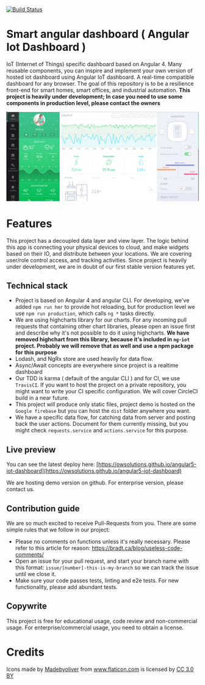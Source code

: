 [![Build Status](https://travis-ci.org/smart-dashboard/angular-dashboard.svg?branch=master)](https://travis-ci.org/smart-dashboard/angular-dashboard)


# Smart angular dashboard ( Angular Iot Dashboard )
IoT (Internet of Things) specific dashboard based on Angular 4. Many reusable components, you can inspire and implement your own version of hosted iot dashboard using Angular IoT dashboard. A real-time compatible dashboard for any browser.
The goal of this repository is to be a resilience front-end for smart homes, smart offices, and industrial automation. 
**This project is heavily under development; In case you need to use some components in production level, please contact the owners**

![Smart home app](screenshot-2.png "Smart home app")

# Features
This project has a decoupled data layer and view layer. 
The logic behind this app is connecting your physical devices to cloud, and make widgets based on their IO, and distribute between your locations.
We are covering user/role control access, and tracking activities. Since project is heavily under development, we are in doubt of our 
first stable version features yet.

## Technical stack

* Project is based on Angular 4 and angular CLI. For developing, we've added `npm run hmr` to provide hot reloading, but for production level we use `npm run production`, which calls `ng *` tasks directly.
* We are using highcharts library for our charts. For any incoming pull requests that containing other chart libraries, please open an issue first and describe why it's not possible to do it using highcharts.
**We have removed highchart from this library, because it's included in `ng-iot` project. Probably we will remove that as well and use a npm package for this purpose**
* Lodash, and NgRx store are used heavily for data flow.
* Async/Await concepts are everywhere since project is a realtime dashboard
* Our TDD is karma ( default of the angular CLI ) and for CI, we use `TravisCI`. If you want to host the project on a private repository, you might want to 
write your CI specific configuration. We will cover CircleCI build in a near future.
* This project will produce only static files, project demo is hosted on the `Google firebase` but you can host the `dist` folder anywhere you want.
* We have a specific data flow, for catching data from server and posting back the user actions. Document for them currently missing, but you might check `requests.service` and `actions.service`
for this purpose.

## Live preview

You can see the latest deploy here: [https://owsolutions.github.io/angular5-iot-dashboard](https://owsolutions.github.io/angular5-iot-dashboard)

We are hosting demo version on github. For enterprise version, please contact us.

## Contribution guide
We are so much excited to receive Pull-Requests from you. There are some simple rules that we follow in our project:

* Please no comments on functions unless it's really necessary. Please refer to this article for reason: https://bradt.ca/blog/useless-code-comments/
* Open an issue for your pull request, and start your branch name with this format: `issue/[number]-this-is-my-branch` so we can track the issue until we close it.
* Make sure your code passes tests, linting and e2e tests. For new functionality, please add abundant tests.


## Copywrite
This project is free for educational usage, code review and non-commercial usage. For enterprise/commercial usage, you need to obtain a license. 

# Credits
<div>Icons made by <a href="http://www.flaticon.com/authors/madebyoliver" title="Madebyoliver">Madebyoliver</a> from <a href="http://www.flaticon.com" title="Flaticon">www.flaticon.com</a> is licensed by <a href="http://creativecommons.org/licenses/by/3.0/" title="Creative Commons BY 3.0" target="_blank">CC 3.0 BY</a></div>
